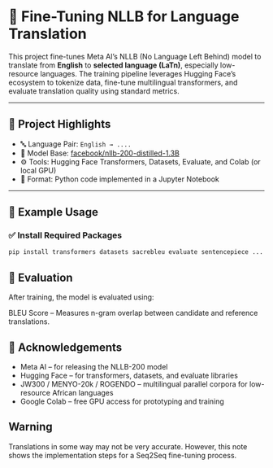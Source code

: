 # 🧠 Fine-Tuning NLLB for Language Translation

This project fine-tunes Meta AI’s NLLB (No Language Left Behind) model to translate from **English** to **selected language (LaTn)**, especially low-resource languages. The training pipeline leverages Hugging Face’s ecosystem to tokenize data, fine-tune multilingual transformers, and evaluate translation quality using standard metrics.

---

## 📌 Project Highlights

- 🔤 Language Pair: `English → ....`
- 🧰 Model Base: [facebook/nllb-200-distilled-1.3B](https://huggingface.co/facebook/nllb-200-distilled-600M)
- ⚙️ Tools: Hugging Face Transformers, Datasets, Evaluate, and Colab (or local GPU)
- 📄 Format: Python code implemented in a Jupyter Notebook

---

## 🚀 Example Usage

### ✅ Install Required Packages

```bash
pip install transformers datasets sacrebleu evaluate sentencepiece ...
```

## 🧪 Evaluation
After training, the model is evaluated using:

BLEU Score – Measures n-gram overlap between candidate and reference translations.

## 🙏 Acknowledgements
- Meta AI – for releasing the NLLB-200 model
- Hugging Face – for transformers, datasets, and evaluate libraries
- JW300 / MENYO-20k / ROGENDO – multilingual parallel corpora for low-resource African languages
- Google Colab – free GPU access for prototyping and training


## Warning
Translations in some way may not be very accurate. However, this note shows the implementation steps for a Seq2Seq fine-tuning process.
